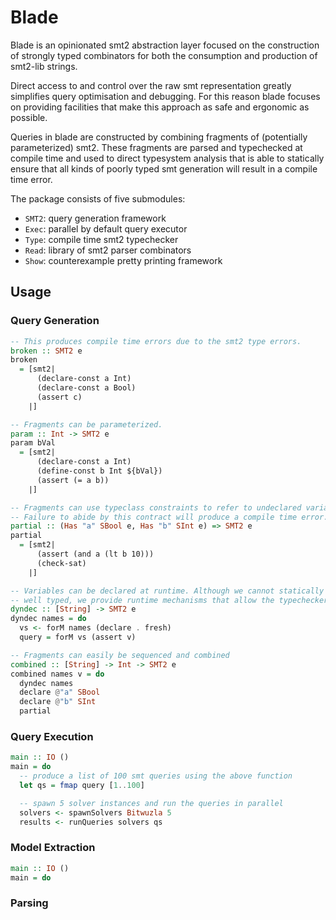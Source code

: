 # Blade

Blade is an opinionated smt2 abstraction layer focused on the construction of strongly
typed combinators for both the consumption and production of smt2-lib strings.

Direct access to and control over the raw smt representation greatly simplifies query optimisation
and debugging. For this reason blade focuses on providing facilities that make this approach as safe
and ergonomic as possible.

Queries in blade are constructed by combining fragments of (potentially parameterized) smt2.
These fragments are parsed and typechecked at compile time and used to direct typesystem
analysis that is able to statically ensure that all kinds of poorly typed smt generation will result
in a compile time error.

The package consists of five submodules:

  - `SMT2`: query generation framework
  - `Exec`: parallel by default query executor
  - `Type`: compile time smt2 typechecker
  - `Read`: library of smt2 parser combinators
  - `Show`: counterexample pretty printing framework

## Usage

### Query Generation

```haskell
-- This produces compile time errors due to the smt2 type errors.
broken :: SMT2 e
broken
  = [smt2|
      (declare-const a Int)
      (declare-const a Bool)
      (assert c)
    |]

-- Fragments can be parameterized.
param :: Int -> SMT2 e
param bVal
  = [smt2|
      (declare-const a Int)
      (define-const b Int ${bVal})
      (assert (= a b))
    |]

-- Fragments can use typeclass constraints to refer to undeclared variables.
-- Failure to abide by this contract will produce a compile time error.
partial :: (Has "a" SBool e, Has "b" SInt e) => SMT2 e
partial
  = [smt2|
      (assert (and a (lt b 10)))
      (check-sat)
    |]

-- Variables can be declared at runtime. Although we cannot statically ensure that these names are
-- well typed, we provide runtime mechanisms that allow the typechecker to infer well-typededness
dyndec :: [String] -> SMT2 e
dyndec names = do
  vs <- forM names (declare . fresh)
  query = forM vs (assert v)

-- Fragments can easily be sequenced and combined
combined :: [String] -> Int -> SMT2 e
combined names v = do
  dyndec names
  declare @"a" SBool
  declare @"b" SInt
  partial
```

### Query Execution

```haskell
main :: IO ()
main = do
  -- produce a list of 100 smt queries using the above function
  let qs = fmap query [1..100]

  -- spawn 5 solver instances and run the queries in parallel
  solvers <- spawnSolvers Bitwuzla 5
  results <- runQueries solvers qs
```

### Model Extraction

```haskell
main :: IO ()
main = do

```

### Parsing
